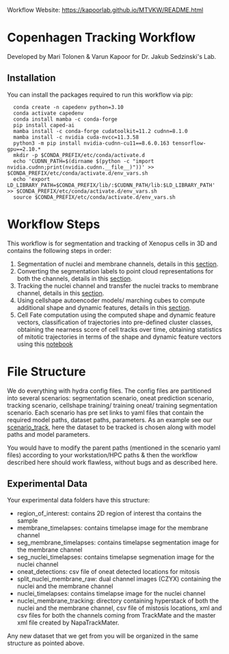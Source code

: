 Workflow Website: https://kapoorlab.github.io/MTVKW/README.html

# Copenhagen Tracking Workflow

Developed by Mari Tolonen &amp; Varun Kapoor for Dr. Jakub Sedzinski's Lab.

## Installation

You can install the packages required to run this workflow via pip:
   
      

      conda create -n capedenv python=3.10
      conda activate capedenv
      conda install mamba -c conda-forge
      pip install caped-ai
      mamba install -c conda-forge cudatoolkit=11.2 cudnn=8.1.0
      mamba install -c nvidia cuda-nvcc=11.3.58
      python3 -m pip install nvidia-cudnn-cu11==8.6.0.163 tensorflow-gpu==2.10.*
      mkdir -p $CONDA_PREFIX/etc/conda/activate.d
      echo 'CUDNN_PATH=$(dirname $(python -c "import nvidia.cudnn;print(nvidia.cudnn.__file__)"))' >> $CONDA_PREFIX/etc/conda/activate.d/env_vars.sh
      echo 'export LD_LIBRARY_PATH=$CONDA_PREFIX/lib/:$CUDNN_PATH/lib:$LD_LIBRARY_PATH' >> $CONDA_PREFIX/etc/conda/activate.d/env_vars.sh
      source $CONDA_PREFIX/etc/conda/activate.d/env_vars.sh
      
      



# Workflow Steps

This workflow is for segmentation and tracking of Xenopus cells in 3D and contains the following steps in order:

1) Segmentation of nuclei and membrane channels, details in this [section](SEGMENTATION.md).
2) Converting the segmentation labels to point cloud representations for both the channels, details in this [section](POINTCLOUDS.md).
3) Tracking the nuclei channel and transfer the nuclei tracks to membrane channel, details in this [section](TRACKING.md).
4) Using cellshape autoencoder models/ marching cubes to compute additional shape and dynamic features, details in this [section](TRACKING.md).
5) Cell Fate computation using the computed shape and dynamic feature vectors, classification of trajectories into pre-defined cluster classes, obtaining the nearness score of cell tracks over time, obtaining statistics of mitotic trajectories in terms of the shape and dynamic feature vectors using this [notebook](10_show_global_dynamic_dataframe.ipynb) 



# File Structure
We do everything with hydra config files. The config files are partitioned into several scenarios: segmentation scenario, oneat prediction scenario, tracking scenario, cellshape training/ training oneat/ training segmentation scenario. Each scenario has pre set links to yaml files that contain the required model paths, dataset paths, parameters. As an example see our [scenario_track](conf/scenario_track.yaml), here the dataset to be tracked is chosen along with model paths and model parameters.  

You would have to modify the parent paths (mentioned in the scenario yaml files) according to your workstation/HPC paths & then the workflow described here should work flawless, without bugs and as described here.


## Experimental Data

Your experimental data folders have this structure:

- region_of_interest: contains 2D region of interest tha contains the sample
- membrane_timelapses: contains timelapse image for the membrane channel
- seg_membrane_timelapses: contains timelapse segmentation image for the membrane channel
- seg_nuclei_timelapses: contains timelapse segmenation image for the nuclei channel
- oneat_detections: csv file of oneat detected locations for mitosis
- split_nuclei_membrane_raw: dual channel images (CZYX) containing the nuclei and the membrane channel
- nuclei_timelapses: contains timelapse image for the nuclei channel
-  nuclei_membrane_tracking: directory containing hyperstack of both the nuclei and the membrane channel, csv file of mistosis locations, xml and csv files for both the channels coming from TrackMate and the master xml file created by NapaTrackMater.

Any new dataset that we get from you will be organized in the same structure as pointed above.

